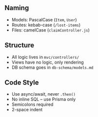 ## Naming

- Models: PascalCase (`Item`, `User`)
- Routes: kebab-case (`/lost-items`)
- Files: camelCase (`claimController.js`)

## Structure

- All logic lives in `mvc/controllers/`
- Views have no logic, only rendering
- DB schema goes in `db-schema/models.md`

## Code Style

- Use async/await, never `.then()`
- No inline SQL – use Prisma only
- Semicolons required
- 2-space indent
